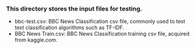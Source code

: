 ### This directory stores the input files for testing.

- bbc-test.csv: BBC News Classification csv file, commonly used to test text classification algorithms such as TF-IDF.
- BBC News Train.csv: BBC News Classification training csv file, acquired from kaggle.com.